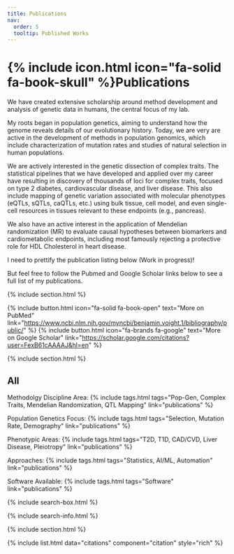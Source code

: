 ```yaml
---
title: Publications
nav:
  order: 5
  tooltip: Published Works
---
```


# {% include icon.html icon="fa-solid fa-book-skull" %}Publications

We have created extensive scholarship around method development and analysis of genetic data in humans, the central focus of my lab. 

My roots began in population genetics, aiming to understand how the genome reveals details of our evolutionary history. Today, we are very are active in the development of methods in population genomics, which include characterization of mutation rates and studies of natural selection in human populations.

We are actively interested in the genetic dissection of complex traits. The statistical pipelines that we have developed and applied over my career have resulting in discovery of thousands of loci for complex traits, focused on type 2 diabetes, cardiovascular disease, and liver disease. This also include mapping of genetic variation associated with molecular phenotypes (eQTLs, sQTLs, caQTLs, etc.) using bulk tissue, cell model, and even single-cell resources in tissues relevant to these endpoints (e.g., pancreas). 

We also have an active interest in the application of Mendelian randomization (MR) to evaluate causal hypotheses between biomarkers and cardiometabolic endpoints, including most famously rejecting a protective role for HDL Cholesterol in heart disease.

I need to prettify the publication listing below (Work in progress)!

But feel free to follow the Pubmed and Google Scholar links below to see a full list of my publications. 

{% include section.html %}

{%
  include button.html
  icon="fa-solid fa-book-open"
  text="More on PubMed"
  link="https://www.ncbi.nlm.nih.gov/myncbi/benjamin.voight.1/bibliography/public/"
%}
{%
  include button.html
  icon="fa-brands fa-google"
  text="More on Google Scholar"
  link="https://scholar.google.com/citations?user=FexB61cAAAAJ&hl=en"
%}

{% include section.html %}

## All

Methodolgy Discipline Area:
{% include tags.html tags="Pop-Gen, Complex Traits, Mendelian Randomization, QTL Mapping" link="publications" %}

Population Genetics Focus:
{% include tags.html tags="Selection, Mutation Rate, Demography" link="publications" %}

Phenotypic Areas:
{% include tags.html tags="T2D, T1D, CAD/CVD, Liver Disease, Pleiotropy" link="publications" %}

Approaches:
{% include tags.html tags="Statistics, AI/ML, Automation" link="publications" %}

Software Available:
{% include tags.html tags="Software" link="publications" %} 

{% include search-box.html %}

{% include search-info.html %}

{% include section.html %}

{% include list.html data="citations" component="citation" style="rich" %}
